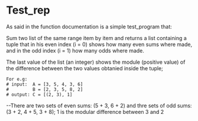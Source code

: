 # Test_rep

As said in the function documentation is a simple test_program that:

Sum two list of the same range item by item and
returns a list containing a tuple that in his
even index (i = 0) shows how many even sums where made,
and in the odd index (i = 1) how many odds where made.

The last value of the list (an integer) shows
the module (positive value) of the difference
between the two values obtanied inside the tuple;
    
    For e.g:
    # input:  A = [3, 5, 4, 3, 6]
    #         B = [2, 3, 5, 8, 2] 
    # output: C = [(2, 3), 1]

--There are two sets of even sums: (5 + 3, 6 + 2)
and thre sets of odd sums: (3 + 2, 4 + 5, 3 + 8);
1 is the modular difference between 3 and 2
    
